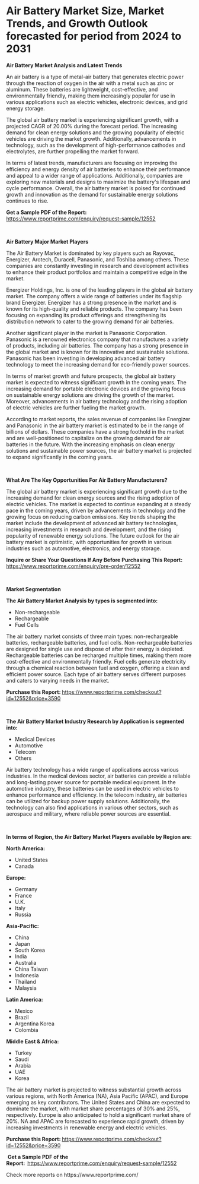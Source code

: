 <p><h1>Air Battery Market Size, Market Trends, and Growth Outlook forecasted for period from 2024 to 2031</h1></p><p><strong>Air Battery Market Analysis and Latest Trends</strong></p>
<p><p>An air battery is a type of metal-air battery that generates electric power through the reaction of oxygen in the air with a metal such as zinc or aluminum. These batteries are lightweight, cost-effective, and environmentally friendly, making them increasingly popular for use in various applications such as electric vehicles, electronic devices, and grid energy storage.</p><p>The global air battery market is experiencing significant growth, with a projected CAGR of 20.00% during the forecast period. The increasing demand for clean energy solutions and the growing popularity of electric vehicles are driving the market growth. Additionally, advancements in technology, such as the development of high-performance cathodes and electrolytes, are further propelling the market forward.</p><p>In terms of latest trends, manufacturers are focusing on improving the efficiency and energy density of air batteries to enhance their performance and appeal to a wider range of applications. Additionally, companies are exploring new materials and designs to maximize the battery's lifespan and cycle performance. Overall, the air battery market is poised for continued growth and innovation as the demand for sustainable energy solutions continues to rise.</p></p>
<p><strong>Get a Sample PDF of the Report:&nbsp;</strong> <a href="https://www.reportprime.com/enquiry/request-sample/12552">https://www.reportprime.com/enquiry/request-sample/12552</a></p>
<p>&nbsp;</p>
<p><strong>Air Battery Major Market Players</strong></p>
<p><p>The Air Battery Market is dominated by key players such as Rayovac, Energizer, Arotech, Duracell, Panasonic, and Toshiba among others. These companies are constantly investing in research and development activities to enhance their product portfolios and maintain a competitive edge in the market.</p><p>Energizer Holdings, Inc. is one of the leading players in the global air battery market. The company offers a wide range of batteries under its flagship brand Energizer. Energizer has a strong presence in the market and is known for its high-quality and reliable products. The company has been focusing on expanding its product offerings and strengthening its distribution network to cater to the growing demand for air batteries.</p><p>Another significant player in the market is Panasonic Corporation. Panasonic is a renowned electronics company that manufactures a variety of products, including air batteries. The company has a strong presence in the global market and is known for its innovative and sustainable solutions. Panasonic has been investing in developing advanced air battery technology to meet the increasing demand for eco-friendly power sources.</p><p>In terms of market growth and future prospects, the global air battery market is expected to witness significant growth in the coming years. The increasing demand for portable electronic devices and the growing focus on sustainable energy solutions are driving the growth of the market. Moreover, advancements in air battery technology and the rising adoption of electric vehicles are further fueling the market growth.</p><p>According to market reports, the sales revenue of companies like Energizer and Panasonic in the air battery market is estimated to be in the range of billions of dollars. These companies have a strong foothold in the market and are well-positioned to capitalize on the growing demand for air batteries in the future. With the increasing emphasis on clean energy solutions and sustainable power sources, the air battery market is projected to expand significantly in the coming years.</p></p>
<p>&nbsp;</p>
<p><strong>What Are The Key Opportunities For Air Battery Manufacturers?</strong></p>
<p><p>The global air battery market is experiencing significant growth due to the increasing demand for clean energy sources and the rising adoption of electric vehicles. The market is expected to continue expanding at a steady pace in the coming years, driven by advancements in technology and the growing focus on reducing carbon emissions. Key trends shaping the market include the development of advanced air battery technologies, increasing investments in research and development, and the rising popularity of renewable energy solutions. The future outlook for the air battery market is optimistic, with opportunities for growth in various industries such as automotive, electronics, and energy storage.</p></p>
<p><strong>Inquire or Share Your Questions If Any Before Purchasing This Report:</strong> <a href="https://www.reportprime.com/enquiry/pre-order/12552">https://www.reportprime.com/enquiry/pre-order/12552</a></p>
<p>&nbsp;</p>
<p><strong>Market Segmentation</strong></p>
<p><strong>The Air Battery Market Analysis by types is segmented into:</strong></p>
<p><ul><li>Non-rechargeable</li><li>Rechargeable</li><li>Fuel Cells</li></ul></p>
<p><p>The air battery market consists of three main types: non-rechargeable batteries, rechargeable batteries, and fuel cells. Non-rechargeable batteries are designed for single use and dispose of after their energy is depleted. Rechargeable batteries can be recharged multiple times, making them more cost-effective and environmentally friendly. Fuel cells generate electricity through a chemical reaction between fuel and oxygen, offering a clean and efficient power source. Each type of air battery serves different purposes and caters to varying needs in the market.</p></p>
<p><strong>Purchase this Report:&nbsp;</strong><a href="https://www.reportprime.com/checkout?id=12552&price=3590">https://www.reportprime.com/checkout?id=12552&price=3590</a></p>
<p>&nbsp;</p>
<p><strong>The Air Battery Market Industry Research by Application is segmented into:</strong></p>
<p><ul><li>Medical Devices</li><li>Automotive</li><li>Telecom</li><li>Others</li></ul></p>
<p><p>Air battery technology has a wide range of applications across various industries. In the medical devices sector, air batteries can provide a reliable and long-lasting power source for portable medical equipment. In the automotive industry, these batteries can be used in electric vehicles to enhance performance and efficiency. In the telecom industry, air batteries can be utilized for backup power supply solutions. Additionally, the technology can also find applications in various other sectors, such as aerospace and military, where reliable power sources are essential.</p></p>
<p>&nbsp;</p>
<p><strong>In terms of Region, the Air Battery Market Players available by Region are:</strong></p>
<p>
    <p> <strong> North America: </strong>
        <ul>
            <li>United States</li>
            <li>Canada</li>
        </ul>
        </p> 
    <p> <strong> Europe: </strong>
        <ul>
            <li>Germany</li>
            <li>France</li>
            <li>U.K.</li>
            <li>Italy</li>
            <li>Russia</li>
        </ul>
        </p> 
    <p> <strong> Asia-Pacific: </strong>
        <ul>
            <li>China</li>
            <li>Japan</li>
            <li>South Korea</li>
            <li>India</li>
            <li>Australia</li>
            <li>China Taiwan</li>
            <li>Indonesia</li>
            <li>Thailand</li>
            <li>Malaysia</li>
        </ul>
        </p> 
    <p> <strong> Latin America: </strong>
        <ul>
            <li>Mexico</li>
            <li>Brazil</li>
            <li>Argentina Korea</li>
            <li>Colombia</li>
        </ul>
        </p> 
    <p> <strong> Middle East & Africa: </strong>
        <ul>
            <li>Turkey</li>
            <li>Saudi</li>
            <li>Arabia</li>
            <li>UAE</li>
            <li>Korea</li>
        </ul>
    </p>
    </p>
<p><p>The air battery market is projected to witness substantial growth across various regions, with North America (NA), Asia Pacific (APAC), and Europe emerging as key contributors. The United States and China are expected to dominate the market, with market share percentages of 30% and 25%, respectively. Europe is also anticipated to hold a significant market share of 20%. NA and APAC are forecasted to experience rapid growth, driven by increasing investments in renewable energy and electric vehicles.</p></p>
<p><strong>Purchase this Report: </strong><a href="https://www.reportprime.com/checkout?id=12552&price=3590">https://www.reportprime.com/checkout?id=12552&price=3590</a></p>
<p>&nbsp;<strong>Get a Sample PDF of the Report:&nbsp;&nbsp;</strong><a href="https://www.reportprime.com/enquiry/request-sample/12552">https://www.reportprime.com/enquiry/request-sample/12552</a></p>
<p><strong></strong></p>
<p>Check more reports on https://www.reportprime.com/</p>